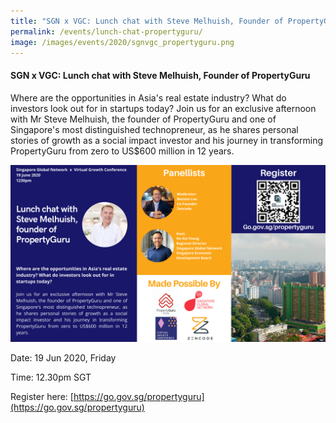 ```yaml
---
title: "SGN x VGC: Lunch chat with Steve Melhuish, Founder of PropertyGuru"
permalink: /events/lunch-chat-propertyguru/
image: /images/events/2020/sgnvgc_propertyguru.png
---
```


#### SGN x VGC: Lunch chat with Steve Melhuish, Founder of PropertyGuru
 
Where are the opportunities in Asia's real estate industry? What do investors look out for in startups today?  Join us for an exclusive afternoon with Mr Steve Melhuish, the founder of PropertyGuru and one of Singapore's most distinguished technopreneur, as he shares personal stories of growth as a social impact investor and his journey in transforming PropertyGuru from zero to US$600 million in 12 years. 

![Image](/images/events/2020/sgnvgc_propertyguru.png)

Date: 19 Jun 2020, Friday

Time: 12.30pm SGT  

Register here: [https://go.gov.sg/propertyguru](https://go.gov.sg/propertyguru)  

